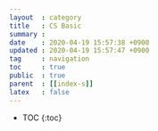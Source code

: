 ```yaml
---
layout  : category
title   : CS Basic
summary : 
date    : 2020-04-19 15:57:38 +0900
updated : 2020-04-19 15:57:47 +0900
tag     : navigation
toc     : true
public  : true
parent  : [[index-s]]
latex   : false
---
```

* TOC
{:toc}

